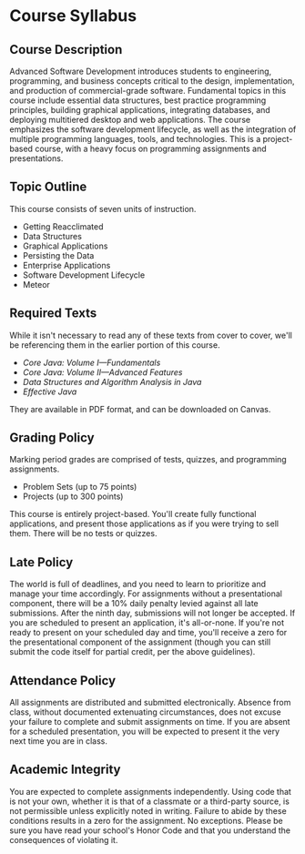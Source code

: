# Course Syllabus

## Course Description

Advanced Software Development introduces students to engineering, programming, and business concepts critical to the design, implementation, and production of commercial-grade software. Fundamental topics in this course include essential data structures, best practice programming principles, building graphical applications, integrating databases, and deploying multitiered desktop and web applications. The course emphasizes the software development lifecycle, as well as the integration of multiple programming languages, tools, and technologies. This is a project-based course, with a heavy focus on programming assignments and presentations.

## Topic Outline

This course consists of seven units of instruction.

* Getting Reacclimated
* Data Structures
* Graphical Applications
* Persisting the Data
* Enterprise Applications
* Software Development Lifecycle
* Meteor

## Required Texts

While it isn't necessary to read any of these texts from cover to cover, we'll be referencing them in the earlier portion of this course.

* _Core Java: Volume I—Fundamentals_
* _Core Java: Volume II—Advanced Features_
* _Data Structures and Algorithm Analysis in Java_
* _Effective Java_

They are available in PDF format, and can be downloaded on Canvas.

## Grading Policy

Marking period grades are comprised of tests, quizzes, and programming assignments.

* Problem Sets \(up to 75 points\)
* Projects \(up to 300 points\)

This course is entirely project-based. You'll create fully functional applications, and present those applications as if you were trying to sell them. There will be no tests or quizzes.

## Late Policy

The world is full of deadlines, and you need to learn to prioritize and manage your time accordingly. For assignments without a presentational component, there will be a 10% daily penalty levied against all late submissions. After the ninth day, submissions will not longer be accepted. If you are scheduled to present an application, it's all-or-none. If you're not ready to present on your scheduled day and time, you'll receive a zero for the presentational component of the assignment \(though you can still submit the code itself for partial credit, per the above guidelines\).

## Attendance Policy

All assignments are distributed and submitted electronically. Absence from class, without documented extenuating circumstances, does not excuse your failure to complete and submit assignments on time. If you are absent for a scheduled presentation, you will be expected to present it the very next time you are in class.

## Academic Integrity

You are expected to complete assignments independently. Using code that is not your own, whether it is that of a classmate or a third-party source, is not permissible unless explicitly noted in writing. Failure to abide by these conditions results in a zero for the assignment. No exceptions. Please be sure you have read your school's Honor Code and that you understand the consequences of violating it.

